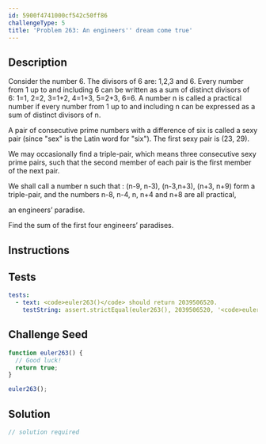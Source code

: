 ```yaml
---
id: 5900f4741000cf542c50ff86
challengeType: 5
title: 'Problem 263: An engineers'' dream come true'
---
```


## Description
<section id='description'>
Consider the number 6. The divisors of 6 are: 1,2,3 and 6.
Every number from 1 up to and including 6 can be written as a sum of distinct divisors of 6:
1=1, 2=2, 3=1+2, 4=1+3, 5=2+3, 6=6.
A number n is called a practical number if every number from 1 up to and including n can be expressed as a sum of distinct divisors of n.


A pair of consecutive prime numbers with a difference of six is called a sexy pair (since "sex" is the Latin word for "six"). The first sexy pair is (23, 29).


We may occasionally find a triple-pair, which means three consecutive sexy prime pairs, such that the second member of each pair is the first member of the next pair.


We shall call a number n such that :
(n-9, n-3), (n-3,n+3), (n+3, n+9) form a triple-pair, and
the numbers n-8, n-4, n, n+4 and n+8 are all practical,

an engineers’ paradise.


Find the sum of the first four engineers’ paradises.
</section>

## Instructions
<section id='instructions'>

</section>

## Tests
<section id='tests'>

```yml
tests:
  - text: <code>euler263()</code> should return 2039506520.
    testString: assert.strictEqual(euler263(), 2039506520, '<code>euler263()</code> should return 2039506520.');

```

</section>

## Challenge Seed
<section id='challengeSeed'>

<div id='js-seed'>

```js
function euler263() {
  // Good luck!
  return true;
}

euler263();
```

</div>



</section>

## Solution
<section id='solution'>

```js
// solution required
```

</section>
